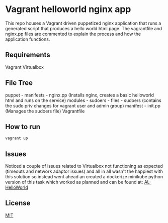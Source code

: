# Vagrant helloworld nginx app

This repo houses a Vagrant driven puppetized nginx application that runs a generated script that produces a hello world html page. The vagrantfile and nginx.pp files are commented to explain the process and how the application functions.

## Requirements
Vagrant
Virtualbox

## File Tree
puppet -
    manifests -
        nginx.pp (Installs nginx, creates a basic helloworld html and runs on the service)
    modules -
        sudoers -
            files -
                sudoers (contains the sudo priv changes for vagrant user and admin group)
            manifest -
                init.pp (Manages the sudoers file)
Vagrantfile

## How to run
```bash
vagrant up
```

## Issues
Noticed a couple of issues related to Virtualbox not functioning as expected (timeouts and network adaptor issues) and all in all wasn't the happiest with this solution so instead went ahead an created a dockerize minikube python version of this task which worked as planned and can be found at: [AL-HelloWorld](https://github.com/leeclench/al-helloworld)

## License
[MIT](https://choosealicense.com/licenses/mit/)